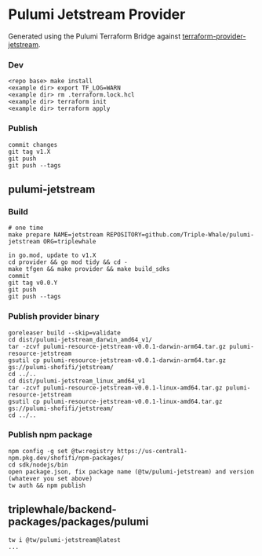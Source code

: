 # Pulumi Jetstream Provider

Generated using the Pulumi Terraform Bridge against [terraform-provider-jetstream](https://github.com/Triple-Whale/terraform-provider-jetstream).

### Dev

```
<repo base> make install
<example dir> export TF_LOG=WARN
<example dir> rm .terraform.lock.hcl
<example dir> terraform init
<example dir> terraform apply
```

### Publish

```
commit changes
git tag v1.X
git push
git push --tags
```

## pulumi-jetstream

### Build

```
# one time
make prepare NAME=jetstream REPOSITORY=github.com/Triple-Whale/pulumi-jetstream ORG=triplewhale

in go.mod, update to v1.X
cd provider && go mod tidy && cd -
make tfgen && make provider && make build_sdks
commit
git tag v0.0.Y
git push
git push --tags
```

### Publish provider binary

```
goreleaser build --skip=validate
cd dist/pulumi-jetstream_darwin_amd64_v1/
tar -zcvf pulumi-resource-jetstream-v0.0.1-darwin-arm64.tar.gz pulumi-resource-jetstream
gsutil cp pulumi-resource-jetstream-v0.0.1-darwin-arm64.tar.gz gs://pulumi-shofifi/jetstream/
cd ../..
cd dist/pulumi-jetstream_linux_amd64_v1
tar -zcvf pulumi-resource-jetstream-v0.0.1-linux-amd64.tar.gz pulumi-resource-jetstream
gsutil cp pulumi-resource-jetstream-v0.0.1-linux-amd64.tar.gz gs://pulumi-shofifi/jetstream/
cd ../..
```

### Publish npm package

```
npm config -g set @tw:registry https://us-central1-npm.pkg.dev/shofifi/npm-packages/
cd sdk/nodejs/bin
open package.json, fix package name (@tw/pulumi-jetstream) and version (whatever you set above)
tw auth && npm publish
```

## triplewhale/backend-packages/packages/pulumi

```
tw i @tw/pulumi-jetstream@latest
...
```
